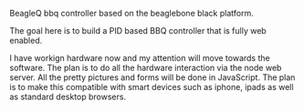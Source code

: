 BeagleQ bbq controller based on the beaglebone black platform.

The goal here is to build a PID based BBQ controller that is fully web enabled.

I have workign hardware now and my attention will move towards the software. The 
plan is to do all the hardware interaction via the node web server.  All the pretty
pictures and forms will be done in JavaScript. The plan is to make this compatible
with smart devices such as iphone, ipads as well as standard desktop browsers.
